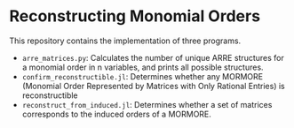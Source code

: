 # Reconstructing Monomial Orders

This repository contains the implementation of three programs.
- ``arre_matrices.py``: Calculates the number of unique ARRE structures for a monomial order in n variables, and prints all possible structures.
- ``confirm_reconstructible.jl``: Determines whether any MORMORE (Monomial Order Represented by Matrices with Only Rational Entries) is reconstructible
- ``reconstruct_from_induced.jl``: Determines whether a set of matrices corresponds to the induced orders of a MORMORE. 



